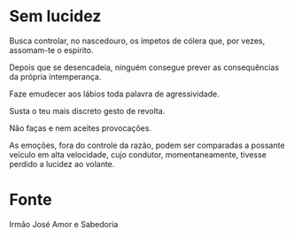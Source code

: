 # Sem lucidez

Busca controlar, no nascedouro, os ímpetos de cólera que, por vezes, assomam-te o espírito.

Depois que se desencadeia, ninguém consegue prever as consequências da própria intemperança.

Faze emudecer aos lábios toda palavra de agressividade.

Susta o teu mais discreto gesto de revolta.

Não faças e nem aceites provocações.

As emoções, fora do controle da razão, podem ser comparadas a possante veículo em alta velocidade, cujo condutor, momentaneamente, tivesse perdido a lucidez ao volante.

# Fonte
Irmão José 
Amor e Sabedoria
